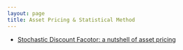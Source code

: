```yaml
---
layout: page
title: Asset Pricing & Statistical Method
---
```



- [Stochastic Discount Facotor: a nutshell of asset pricing](https://skybluerw.github.io/2023/03/04/sdf-nutshell.html)

